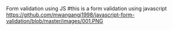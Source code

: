 Form validation using JS 
#this is a form validation using javascript 
https://github.com/mwangangi1998/javascript-form-validation/blob/master/images/001.PNG
